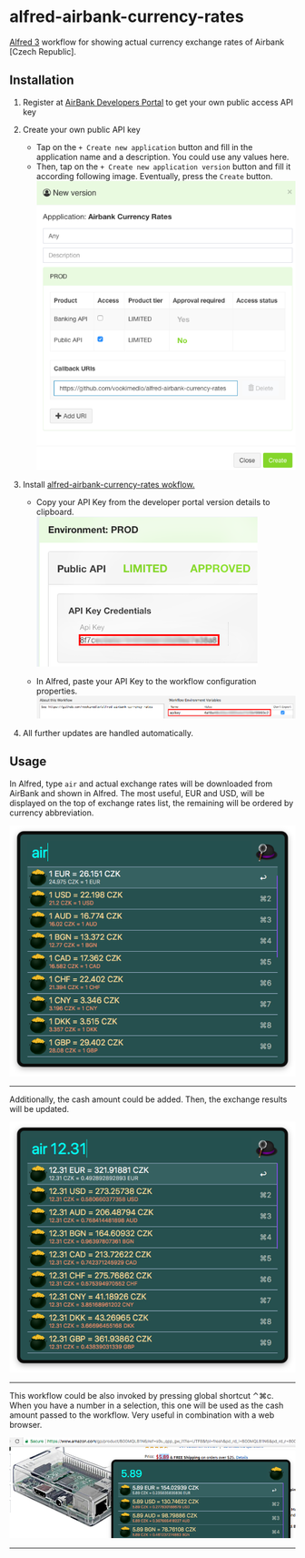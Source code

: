 # alfred-airbank-currency-rates
[Alfred 3][1] workflow for showing actual currency exchange rates of Airbank [Czech Republic].

## Installation

1) Register at [AirBank Developers Portal][3] to get your own public access API key
2) Create your own public API key
   - Tap on the `+ Create new application` button and fill in the application name and a description. You could use any values here.
   - Then, tap on the `+ Create new application version` button and fill it according following image. Eventually, press the `Create` button.
   ![Developer portal - New Version](doc/images/developerNewVersion.png?raw=true "")
      
3) Install [alfred-airbank-currency-rates wokflow.][2]
   - Copy your API Key from the developer portal version details to clipboard.    
   ![Developer portal - New Version](doc/images/developerVersionDetail.png?raw=true "")
   
   - In Alfred, paste your API Key to the workflow configuration properties.
   ![Alfred - Workflow Configuration](doc/images/alfred-workflow-configuration.png?raw=true "")

4) All further updates are handled automatically.

## Usage

In Alfred, type `air` and actual exchange rates will be downloaded from AirBank and shown in Alfred. The most useful, EUR and USD, will be displayed on the top of exchange rates list, the remaining will be ordered by currency abbreviation. 

![Alfred - workflow main](doc/images/alfred-airbank-main.png?raw=true "")

------------------

Additionally, the cash amount could be added. Then, the exchange results will be updated.

![Alfred - workflow main with amount](doc/images/alfred-airbank-main-amount.png?raw=true "")

------------------

This workflow could be also invoked by pressing global shortcut <key>⌃⌘c</key>. When you have a number in a selection, this one will be used as the cash amount passed to the workflow. Very useful in combination with a web browser. 

![Alfred - workflow main with selected text in external program](doc/images/alfred-amazon-airbank-selected-amount.png?raw=true "")

------------------

[1]: https://www.alfredapp.com/
[2]: https://github.com/vookimedlo/alfred-airbank-currency-rates/releases/latest
[3]: https://developers.airbank.cz/

